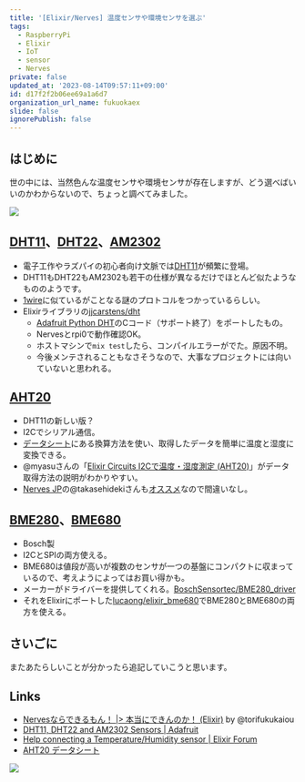 ```yaml
---
title: '[Elixir/Nerves] 温度センサや環境センサを選ぶ'
tags:
  - RaspberryPi
  - Elixir
  - IoT
  - sensor
  - Nerves
private: false
updated_at: '2023-08-14T09:57:11+09:00'
id: d17f2f2b06ee69a1a6d7
organization_url_name: fukuokaex
slide: false
ignorePublish: false
---
```

## はじめに

世の中には、当然色んな温度センサや環境センサが存在しますが、どう選べばいいのかわからないので、ちょっと調べてみました。

![](https://res.cloudinary.com/practicaldev/image/fetch/s--VwudcUW3--/c_limit%2Cf_auto%2Cfl_progressive%2Cq_66%2Cw_880/https://user-images.githubusercontent.com/7563926/103111408-b550d680-461a-11eb-8140-48adefe99eb2.gif)

## [DHT11](https://www.google.com/search?q=DHT11)、[DHT22](https://www.google.com/search?q=DHT22)、[AM2302](https://www.google.com/search?q=AM2302)

- 電子工作やラズパイの初心者向け文脈では[DHT11](https://www.google.com/search?q=DHT11)が頻繁に登場。
- DHT11もDHT22もAM2302も若干の仕様が異なるだけでほとんど似たようなもののようです。
- [1wire](https://ja.wikipedia.org/wiki/1-Wire)に似ているがことなる謎のプロトコルをつかっているらしい。
- Elixirライブラリの[jjcarstens/dht](https://github.com/jjcarstens/dht)
  - [Adafruit Python DHT](https://github.com/adafruit/Adafruit_Python_DHT)のCコード（サポート終了）をポートしたもの。
  - Nervesとrpi0で動作確認OK。
  - ホストマシンで`mix test`したら、コンパイルエラーがでた。原因不明。
  - 今後メンテされることもなさそうなので、大事なプロジェクトには向いていないと思われる。

## [AHT20](https://www.google.com/search?q=AHT20)

- DHT11の新しい版？
- I2Cでシリアル通信。
- [データシート](https://cdn-learn.adafruit.com/assets/assets/000/091/676/original/AHT20-datasheet-2020-4-16.pdf?1591047915)にある換算方法を使い、取得したデータを簡単に温度と湿度に変換できる。
- @myasuさんの「[Elixir Circuits I2Cで温度・湿度測定 (AHT20)](https://qiita.com/myasu/items/97f208d14ccfab01d1d7)」がデータ取得方法の説明がわかりやすい。　
- [Nerves JP](https://nerves-jp.connpass.com/)の@takasehidekiさんも[オススメ](https://qiita.com/torifukukaiou/items/dc54108e4a1f1cb3a650#comment-c84820a6d331ae918904)なので間違いなし。

## [BME280](https://www.google.com/search?q=bme280)、[BME680](https://www.google.com/search?q=bme680)

- Bosch製
- I2CとSPIの両方使える。
- BME680は値段が高いが複数のセンサが一つの基盤にコンパクトに収まっているので、考えようによってはお買い得かも。
- メーカーがドライバーを提供してくれる。[BoschSensortec/BME280_driver](https://github.com/BoschSensortec/BME280_driver)
- それをElixirにポートした[lucaong/elixir_bme680](https://github.com/lucaong/elixir_bme680)でBME280とBME680の両方を使える。

## さいごに

またあたらしいことが分かったら追記していこうと思います。

## Links

- [Nervesならできるもん！ |> 本当にできんのか！ (Elixir)](https://qiita.com/torifukukaiou/items/dc54108e4a1f1cb3a650#comment-b7c9da8306e623e125a3) by @torifukukaiou
- [DHT11, DHT22 and AM2302 Sensors | Adafruit](https://learn.adafruit.com/dht)
- [Help connecting a Temperature/Humidity sensor | Elixir Forum](https://elixirforum.com/t/help-connecting-a-temperature-humidity-sensor/28174/10)
- [AHT20 データシート](https://cdn-learn.adafruit.com/assets/assets/000/091/676/original/AHT20-datasheet-2020-4-16.pdf?1591047915)

[![](https://qiita-user-contents.imgix.net/https%3A%2F%2Fqiita-image-store.s3.ap-northeast-1.amazonaws.com%2F0%2F131808%2Fe310d56e-c416-ad39-d05d-23a375862eda.png?ixlib=rb-1.2.2&auto=format&gif-q=60&q=75&w=1400&fit=max&s=cf23bced73068a2d05463d5da816cef4)](https://nerves-jp.connpass.com/)
